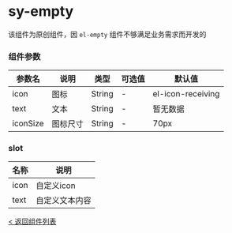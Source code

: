 sy-empty
===========================
该组件为原创组件，因 `el-empty` 组件不够满足业务需求而开发的

### 组件参数

|参数名|说明|类型|可选值|默认值|
|---|---|---|---|---|
|icon|图标|String|-|el-icon-receiving|
|text|文本|String|-|暂无数据|
|iconSize|图标尺寸|String|-|70px|

### slot

|名称|说明|
|---|---|
|icon|自定义icon|
|text|自定义文本内容|

[< 返回组件列表](https://github.com/i-yxs/sy-ui-pc/blob/main/README.md#组件列表)
